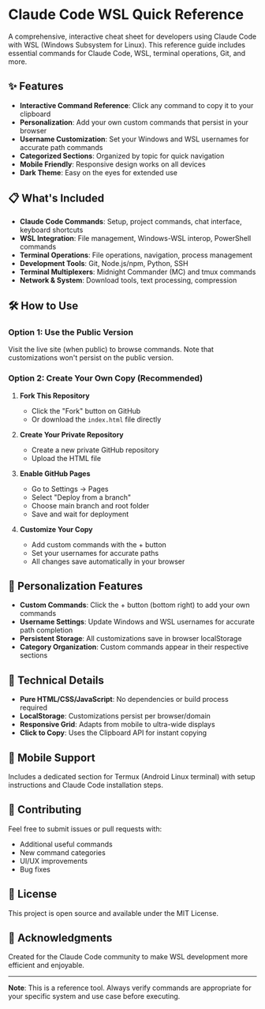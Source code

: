# Claude Code WSL Quick Reference

A comprehensive, interactive cheat sheet for developers using Claude Code with WSL (Windows Subsystem for Linux). This reference guide includes essential commands for Claude Code, WSL, terminal operations, Git, and more.

## ✨ Features

- **Interactive Command Reference**: Click any command to copy it to your clipboard
- **Personalization**: Add your own custom commands that persist in your browser
- **Username Customization**: Set your Windows and WSL usernames for accurate path commands
- **Categorized Sections**: Organized by topic for quick navigation
- **Mobile Friendly**: Responsive design works on all devices
- **Dark Theme**: Easy on the eyes for extended use

## 📋 What's Included

- **Claude Code Commands**: Setup, project commands, chat interface, keyboard shortcuts
- **WSL Integration**: File management, Windows-WSL interop, PowerShell commands
- **Terminal Operations**: File operations, navigation, process management
- **Development Tools**: Git, Node.js/npm, Python, SSH
- **Terminal Multiplexers**: Midnight Commander (MC) and tmux commands
- **Network & System**: Download tools, text processing, compression

## 🛠️ How to Use

### Option 1: Use the Public Version
Visit the live site (when public) to browse commands. Note that customizations won't persist on the public version.

### Option 2: Create Your Own Copy (Recommended)

1. **Fork This Repository**
   - Click the "Fork" button on GitHub
   - Or download the `index.html` file directly

2. **Create Your Private Repository**
   - Create a new private GitHub repository
   - Upload the HTML file

3. **Enable GitHub Pages**
   - Go to Settings → Pages
   - Select "Deploy from a branch"
   - Choose main branch and root folder
   - Save and wait for deployment

4. **Customize Your Copy**
   - Add custom commands with the + button
   - Set your usernames for accurate paths
   - All changes save automatically in your browser

## 🎯 Personalization Features

- **Custom Commands**: Click the + button (bottom right) to add your own commands
- **Username Settings**: Update Windows and WSL usernames for accurate path completion
- **Persistent Storage**: All customizations save in browser localStorage
- **Category Organization**: Custom commands appear in their respective sections

## 🔧 Technical Details

- **Pure HTML/CSS/JavaScript**: No dependencies or build process required
- **LocalStorage**: Customizations persist per browser/domain
- **Responsive Grid**: Adapts from mobile to ultra-wide displays
- **Click to Copy**: Uses the Clipboard API for instant copying

## 📱 Mobile Support

Includes a dedicated section for Termux (Android Linux terminal) with setup instructions and Claude Code installation steps.

## 🤝 Contributing

Feel free to submit issues or pull requests with:
- Additional useful commands
- New command categories
- UI/UX improvements
- Bug fixes

## 📄 License

This project is open source and available under the MIT License.

## 🙏 Acknowledgments

Created for the Claude Code community to make WSL development more efficient and enjoyable.

---

**Note**: This is a reference tool. Always verify commands are appropriate for your specific system and use case before executing.